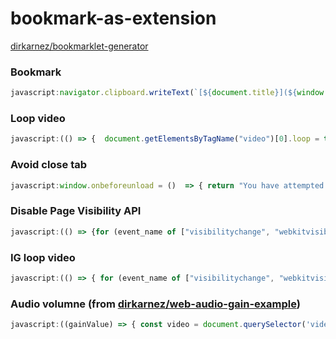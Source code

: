 bookmark-as-extension
=====================
[dirkarnez/bookmarklet-generator](https://github.com/dirkarnez/bookmarklet-generator)
### Bookmark
```javascript
javascript:navigator.clipboard.writeText(`[${document.title}](${window.location.href})`).then(a => alert("done"));
```

### Loop video
```javascript
javascript:(() => {  document.getElementsByTagName("video")[0].loop = true; })();
```

### Avoid close tab
```javascript
javascript:window.onbeforeunload = ()  => { return "You have attempted to leave this page. Are you sure?"; }
```

### Disable Page Visibility API
```javascript
javascript:(() => {for (event_name of ["visibilitychange", "webkitvisibilitychange", "blur"]) { window.addEventListener(event_name, function(event) { event.stopImmediatePropagation(); }, true); }})()
```

### IG loop video
```javascript
javascript:(() => { for (event_name of ["visibilitychange", "webkitvisibilitychange", "blur"]) { window.addEventListener(event_name, function(event) { event.stopImmediatePropagation(); }, true); for (var i = 0; i < document.getElementsByTagName("video")[0].parentNode.childNodes.length; i++) { if (document.getElementsByTagName("video")[0].parentNode.childNodes[i] != document.getElementsByTagName("video")[0]) { document.getElementsByTagName("video")[0].parentNode.removeChild(document.getElementsByTagName("video")[0].parentNode.childNodes[i]); } }; document.getElementsByTagName("video")[0].controls = true; }})()
```

### Audio volumne (from [dirkarnez/web-audio-gain-example](https://github.com/dirkarnez/web-audio-gain-example))
```javascript
javascript:((gainValue) => { const video = document.querySelector('video'); if (!window.myGainNode) { const myAudioContext = new AudioContext(); const sourceNode = myAudioContext.createMediaElementSource(video); window.myGainNode = myAudioContext.createGain(); sourceNode.connect(window.myGainNode); window.myGainNode.connect(myAudioContext.destination); } window.myGainNode.gain.value = gainValue; })(prompt("Default is 1, enter the gain"))
```
